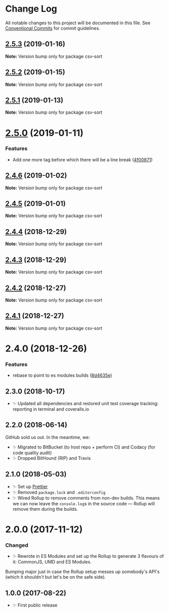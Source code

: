 # Change Log

All notable changes to this project will be documented in this file.
See [Conventional Commits](https://conventionalcommits.org) for commit guidelines.

## [2.5.3](https://bitbucket.org/codsen/codsen/src/master/packages/csv-sort/compare/csv-sort@2.5.2...csv-sort@2.5.3) (2019-01-16)

**Note:** Version bump only for package csv-sort





## [2.5.2](https://bitbucket.org/codsen/codsen/src/master/packages/csv-sort/compare/csv-sort@2.5.1...csv-sort@2.5.2) (2019-01-15)

**Note:** Version bump only for package csv-sort

## [2.5.1](https://bitbucket.org/codsen/codsen/src/master/packages/csv-sort/compare/csv-sort@2.5.0...csv-sort@2.5.1) (2019-01-13)

**Note:** Version bump only for package csv-sort

# [2.5.0](https://bitbucket.org/codsen/codsen/src/master/packages/csv-sort/compare/csv-sort@2.4.6...csv-sort@2.5.0) (2019-01-11)

### Features

- Add one more tag before which there will be a line break ([4f00871](https://bitbucket.org/codsen/codsen/src/master/packages/csv-sort/commits/4f00871))

## [2.4.6](https://bitbucket.org/codsen/codsen/src/master/packages/csv-sort/compare/csv-sort@2.4.5...csv-sort@2.4.6) (2019-01-02)

**Note:** Version bump only for package csv-sort

## [2.4.5](https://bitbucket.org/codsen/codsen/src/master/packages/csv-sort/compare/csv-sort@2.4.4...csv-sort@2.4.5) (2019-01-01)

**Note:** Version bump only for package csv-sort

## [2.4.4](https://bitbucket.org/codsen/codsen/src/master/packages/csv-sort/compare/csv-sort@2.4.3...csv-sort@2.4.4) (2018-12-29)

**Note:** Version bump only for package csv-sort

## [2.4.3](https://bitbucket.org/codsen/codsen/src/master/packages/csv-sort/compare/csv-sort@2.4.2...csv-sort@2.4.3) (2018-12-29)

**Note:** Version bump only for package csv-sort

## [2.4.2](https://bitbucket.org/codsen/codsen/src/master/packages/csv-sort/compare/csv-sort@2.4.1...csv-sort@2.4.2) (2018-12-27)

**Note:** Version bump only for package csv-sort

## [2.4.1](https://bitbucket.org/codsen/codsen/src/master/packages/csv-sort/compare/csv-sort@2.4.0...csv-sort@2.4.1) (2018-12-27)

**Note:** Version bump only for package csv-sort

# 2.4.0 (2018-12-26)

### Features

- rebase to point to es modules builds ([8d4635e](https://bitbucket.org/codsen/codsen/src/master/packages/csv-sort/commits/8d4635e))

## 2.3.0 (2018-10-17)

- ✨ Updated all dependencies and restored unit test coverage tracking: reporting in terminal and coveralls.io

## 2.2.0 (2018-06-14)

GitHub sold us out. In the meantime, we:

- ✨ Migrated to BitBucket (to host repo + perform CI) and Codacy (for code quality audit)
- ✨ Dropped BitHound (RIP) and Travis

## 2.1.0 (2018-05-03)

- ✨ Set up [Prettier](https://prettier.io)
- ✨ Removed `package.lock` and `.editorconfig`
- ✨ Wired Rollup to remove comments from non-dev builds. This means we can now leave the `console.log`s in the source code — Rollup will remove them during the builds.

# 2.0.0 (2017-11-12)

### Changed

- ✨ Rewrote in ES Modules and set up the Rollup to generate 3 flavours of it: CommonJS, UMD and ES Modules.

Bumping major just in case the Rollup setup messes up somebody's API's (which it shouldn't but let's be on the safe side).

## 1.0.0 (2017-08-22)

- ✨ First public release
